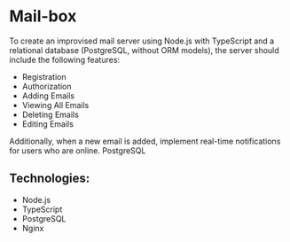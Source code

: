 # Mail-box

To create an improvised mail server using Node.js with TypeScript and a relational database (PostgreSQL, without ORM models), the server should include the following features:

- Registration
- Authorization
- Adding Emails
- Viewing All Emails
- Deleting Emails
- Editing Emails

Additionally, when a new email is added, implement real-time notifications for users who are online.
PostgreSQL

## Technologies:
- Node.js
- TypeScript
- PostgreSQL
- Nginx
